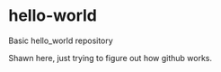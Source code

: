 # hello-world
Basic hello_world repository

Shawn here, just trying to figure out how github works.
